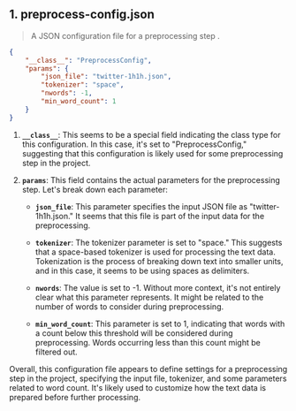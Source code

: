 ## 1. preprocess-config.json  
> A JSON configuration file for a preprocessing step .

```json
{
    "__class__": "PreprocessConfig",
    "params": {
        "json_file": "twitter-1h1h.json",
        "tokenizer": "space",
        "nwords": -1,           
        "min_word_count": 1
    }
}
```

1. **`__class__`**: This seems to be a special field indicating the class type for this configuration. In this case, it's set to "PreprocessConfig," suggesting that this configuration is likely used for some preprocessing step in the project.

2. **`params`**: This field contains the actual parameters for the preprocessing step. Let's break down each parameter:

   - **`json_file`**: This parameter specifies the input JSON file as "twitter-1h1h.json." It seems that this file is part of the input data for the preprocessing.

   - **`tokenizer`**: The tokenizer parameter is set to "space." This suggests that a space-based tokenizer is used for processing the text data. Tokenization is the process of breaking down text into smaller units, and in this case, it seems to be using spaces as delimiters.

   - **`nwords`**: The value is set to -1. Without more context, it's not entirely clear what this parameter represents. It might be related to the number of words to consider during preprocessing.

   - **`min_word_count`**: This parameter is set to 1, indicating that words with a count below this threshold will be considered during preprocessing. Words occurring less than this count might be filtered out.

Overall, this configuration file appears to define settings for a preprocessing step in the project, specifying the input file, tokenizer, and some parameters related to word count. It's likely used to customize how the text data is prepared before further processing.
